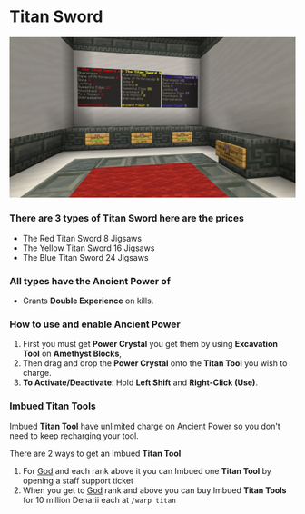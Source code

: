 # Titan Sword

![](<../../.gitbook/assets/The Titan Sword.png>)

### There are 3 types of Titan Sword here are the prices

* The Red Titan Sword 8 Jigsaws
* The Yellow Titan Sword 16 Jigsaws
* The Blue Titan Sword 24 Jigsaws

### All types have the Ancient Power of

* Grants **Double Experience** on kills.

### How to use and enable Ancient Power

1. First you must get **Power Crystal** you get them by using **Excavation Tool** on **Amethyst Blocks**,
2. Then drag and drop the **Power Crystal** onto the **Titan Tool** you wish to charge.
3. **To Activate/Deactivate**: Hold **Left Shift** and **Right-Click (Use)**.

### Imbued Titan Tools

Imbued **Titan Tool** have unlimited charge on Ancient Power so you don't need to keep recharging your tool.

There are 2 ways to get an Imbued **Titan Tool**

1. For [God](../ranks/divine-tier/01-god.md) and each rank above it you can Imbued one **Titan Tool** by opening a staff support ticket
2. When you get to [God](../ranks/divine-tier/01-god.md) rank and above you can buy Imbued **Titan Tools** for 10 million Denarii each at `/warp titan`
